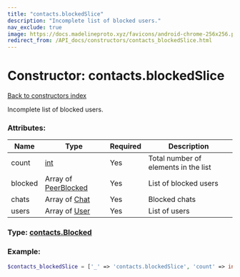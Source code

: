 ```yaml
---
title: "contacts.blockedSlice"
description: "Incomplete list of blocked users."
nav_exclude: true
image: https://docs.madelineproto.xyz/favicons/android-chrome-256x256.png
redirect_from: /API_docs/constructors/contacts_blockedSlice.html
---
```

# Constructor: contacts.blockedSlice  
[Back to constructors index](/API_docs/constructors/index.html)



Incomplete list of blocked users.

### Attributes:

| Name     |    Type       | Required | Description |
|----------|---------------|----------|-------------|
|count|[int](/API_docs/types/int.html) | Yes|Total number of elements in the list|
|blocked|Array of [PeerBlocked](/API_docs/types/PeerBlocked.html) | Yes|List of blocked users|
|chats|Array of [Chat](/API_docs/types/Chat.html) | Yes|Blocked chats|
|users|Array of [User](/API_docs/types/User.html) | Yes|List of users|



### Type: [contacts.Blocked](/API_docs/types/contacts.Blocked.html)


### Example:

```php
$contacts_blockedSlice = ['_' => 'contacts.blockedSlice', 'count' => int, 'blocked' => [PeerBlocked, PeerBlocked], 'chats' => [Chat, Chat], 'users' => [User, User]];
```  
